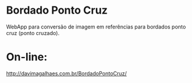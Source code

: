 # Bordado Ponto Cruz
WebApp para conversão de imagem em referências para bordados ponto cruz (ponto cruzado).

# On-line:
http://davimagalhaes.com.br/BordadoPontoCruz/
